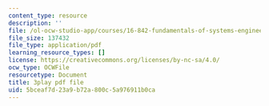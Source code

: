 ```yaml
---
content_type: resource
description: ''
file: /ol-ocw-studio-app/courses/16-842-fundamentals-of-systems-engineering-fall-2015/5bceaf7d23a9b72a800c5a976911b0ca_-63JXElqPaY.pdf
file_size: 137432
file_type: application/pdf
learning_resource_types: []
license: https://creativecommons.org/licenses/by-nc-sa/4.0/
ocw_type: OCWFile
resourcetype: Document
title: 3play pdf file
uid: 5bceaf7d-23a9-b72a-800c-5a976911b0ca
---
```

